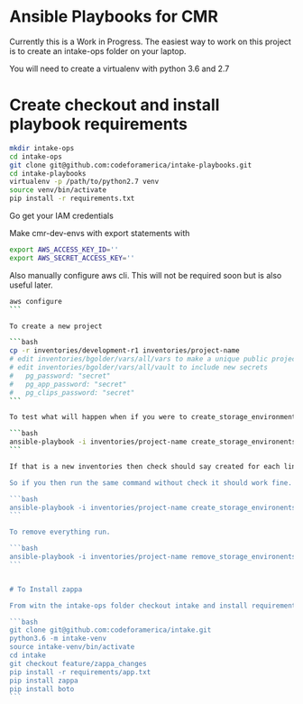 # Ansible Playbooks for CMR

Currently this is a Work in Progress.  The easiest way to work on this project is to create an intake-ops folder on your laptop.

You will need to create a virtualenv with python 3.6 and 2.7

# Create checkout and install playbook requirements

```bash
mkdir intake-ops
cd intake-ops
git clone git@github.com:codeforamerica/intake-playbooks.git
cd intake-playbooks
virtualenv -p /path/to/python2.7 venv
source venv/bin/activate
pip install -r requirements.txt
```

Go get your IAM credentials

Make cmr-dev-envs with export statements with 

```bash
export AWS_ACCESS_KEY_ID=''
export AWS_SECRET_ACCESS_KEY=''
```

Also manually configure aws cli.  This will not be required soon but is also useful later.
````bash
aws configure
```

To create a new project

```bash
cp -r inventories/development-r1 inventories/project-name
# edit inventories/bgolder/vars/all/vars to make a unique public project slug
# edit inventories/bgolder/vars/all/vault to include new secrets
#   pg_password: "secret"
#   pg_app_password: "secret"
#   pg_clips_password: "secret"
```

To test what will happen when if you were to create_storage_environments you can run this command.  create_storage_environments.yml is configured to create the VPC, users, s3 buckets, and databases for the CMR project.

```bash
ansible-playbook -i inventories/project-name create_storage_environents.yml --check
```

If that is a new inventories then check should say created for each line.  If not you've likely not updated your project_slug.

So if you then run the same command without check it should work fine.

```bash
ansible-playbook -i inventories/project-name create_storage_environents.yml
```

To remove everything run.

```bash
ansible-playbook -i inventories/project-name remove_storage_environents.yml
```


# To Install zappa

From witn the intake-ops folder checkout intake and install requirements.

```bash
git clone git@github.com:codeforamerica/intake.git
python3.6 -m intake-venv
source intake-venv/bin/activate
cd intake
git checkout feature/zappa_changes
pip install -r requirements/app.txt
pip install zappa
pip install boto
```


